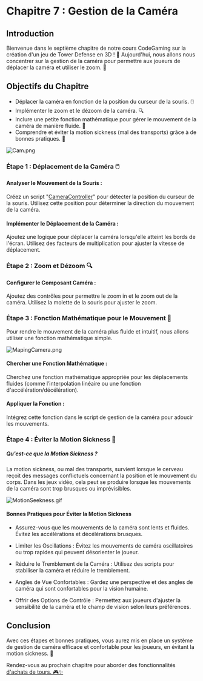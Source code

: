 # Chapitre 7 : Gestion de la Caméra

## Introduction

Bienvenue dans le septième chapitre de notre cours CodeGaming sur la création d'un jeu de Tower Defense en 3D ! 🚀 Aujourd'hui, nous allons nous concentrer sur la gestion de la caméra pour permettre aux joueurs de déplacer la caméra et utiliser le zoom. 🎥

## Objectifs du Chapitre

- Déplacer la caméra en fonction de la position du curseur de la souris. 🖱️
- Implémenter le zoom et le dézoom de la caméra. 🔍
- Inclure une petite fonction mathématique pour gérer le mouvement de la caméra de manière fluide. 📐
- Comprendre et éviter la motion sickness (mal des transports) grâce à de bonnes pratiques. 🎢

![Cam.png](Images/Cam.png)

### Étape 1 : Déplacement de la Caméra 🖱️
#### Analyser le Mouvement de la Souris :
Créez un script "[CameraController](https://github.com/user-attachments/files/17816905/CameraController.txt)" pour détecter la position du curseur de la souris.
Utilisez cette position pour déterminer la direction du mouvement de la caméra.

#### Implémenter le Déplacement de la Caméra :
Ajoutez une logique pour déplacer la caméra lorsqu'elle atteint les bords de l'écran.
Utilisez des facteurs de multiplication pour ajuster la vitesse de déplacement.

### Étape 2 : Zoom et Dézoom 🔍
#### Configurer le Composant Caméra :
Ajoutez des contrôles pour permettre le zoom in et le zoom out de la caméra.
Utilisez la molette de la souris pour ajuster le zoom.

### Étape 3 : Fonction Mathématique pour le Mouvement 📐
Pour rendre le mouvement de la caméra plus fluide et intuitif, nous allons utiliser une fonction mathématique simple.

![MapingCamera.png](Images/MapingCamera.png)

#### Chercher une Fonction Mathématique :
Cherchez une fonction mathématique appropriée pour les déplacements fluides (comme l’interpolation linéaire ou une fonction d'accélération/décélération).

#### Appliquer la Fonction :
Intégrez cette fonction dans le script de gestion de la caméra pour adoucir les mouvements.

### Étape 4 : Éviter la Motion Sickness 🎢
##### Qu'est-ce que la Motion Sickness ?

La motion sickness, ou mal des transports, survient lorsque le cerveau reçoit des messages conflictuels concernant la position et le mouvement du corps. Dans les jeux vidéo, cela peut se produire lorsque les mouvements de la caméra sont trop brusques ou imprévisibles.

![MotionSeekness.gif](Images/MotionSeekness.gif)

#### Bonnes Pratiques pour Éviter la Motion Sickness

- Assurez-vous que les mouvements de la caméra sont lents et fluides.
Évitez les accélérations et décélérations brusques.

- Limiter les Oscillations :
Évitez les mouvements de caméra oscillatoires ou trop rapides qui peuvent désorienter le joueur.

- Réduire le Tremblement de la Caméra :
Utilisez des scripts pour stabiliser la caméra et réduire le tremblement.

 - Angles de Vue Confortables :
Gardez une perspective et des angles de caméra qui sont confortables pour la vision humaine.

 - Offrir des Options de Contrôle :
Permettez aux joueurs d'ajuster la sensibilité de la caméra et le champ de vision selon leurs préférences.

## Conclusion
Avec ces étapes et bonnes pratiques, vous aurez mis en place un système de gestion de caméra efficace et confortable pour les joueurs, en évitant la motion sickness. 🚀

Rendez-vous au prochain chapitre pour aborder des fonctionnalités [d'achats de tours. 🎮✨](https://github.com/g404-code-gaming/TowerDefence/blob/main/Création-Du-Jeu/08.système%20de%20magasin.md)
